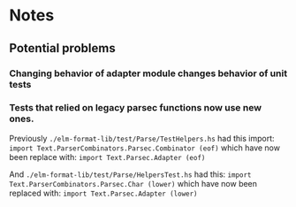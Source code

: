 # Notes

## Potential problems

### Changing behavior of adapter module changes behavior of unit tests

### Tests that relied on legacy parsec functions now use new ones.

Previously `./elm-format-lib/test/Parse/TestHelpers.hs` had this import:
`import Text.ParserCombinators.Parsec.Combinator (eof)`
which have now been replace with:
`import Text.Parsec.Adapter (eof)`

And `./elm-format-lib/test/Parse/HelpersTest.hs` had this:
`import Text.ParserCombinators.Parsec.Char (lower)`
which have now been replaced with:
`import Text.Parsec.Adapter (lower)`
